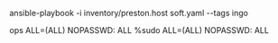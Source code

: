 ansible-playbook -i inventory/preston.host soft.yaml --tags ingo 

ops     ALL=(ALL) NOPASSWD: ALL
%sudo     ALL=(ALL) NOPASSWD: ALL
